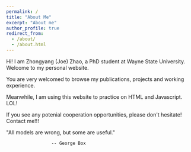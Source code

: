 ```yaml
---
permalink: /
title: "About Me"
excerpt: "About me"
author_profile: true
redirect_from: 
  - /about/
  - /about.html
---
```


Hi! I am Zhongyang (Joe) Zhao, a PhD student at Wayne State University. Welcome to my personal website.
    
You are very welcomed to browse my publications, projects and working experience.
      
Meanwhile, I am using this website to practice on HTML and Javascript. LOL!
   
If you see any potenial cooperation opportunities, please don't hesitate! Contact me!!! 

"All models are wrong, but some are useful."

                     -- George Box